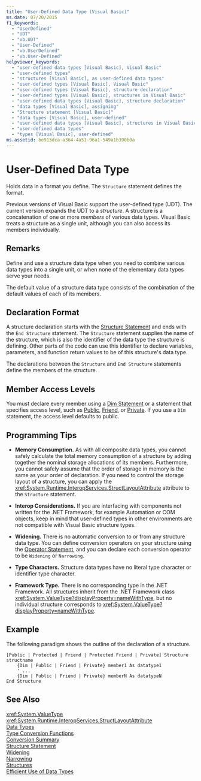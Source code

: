 ```yaml
---
title: "User-Defined Data Type (Visual Basic)"
ms.date: 07/20/2015
f1_keywords: 
  - "UserDefined"
  - "UDT"
  - "vb.UDT"
  - "User-Defined"
  - "vb.UserDefined"
  - "vb.User-Defined"
helpviewer_keywords: 
  - "user-defined data types [Visual Basic], Visual Basic"
  - "user-defined types"
  - "structures [Visual Basic], as user-defined data types"
  - "user-defined types [Visual Basic], Visual Basic"
  - "user-defined types [Visual Basic], structure declaration"
  - "user-defined types [Visual Basic], structures in Visual Basic"
  - "user-defined data types [Visual Basic], structure declaration"
  - "data types [Visual Basic], assigning"
  - "Structure statement [Visual Basic]"
  - "data types [Visual Basic], user-defined"
  - "user-defined data types [Visual Basic], structures in Visual Basic"
  - "user-defined data types"
  - "types [Visual Basic], user-defined"
ms.assetid: be913dca-a364-4a51-96a1-549a1b390b0a
---
```

# User-Defined Data Type
Holds data in a format you define. The `Structure` statement defines the format.  
  
 Previous versions of Visual Basic support the user-defined type (UDT). The current version expands the UDT to a *structure*. A structure is a concatenation of one or more *members* of various data types. Visual Basic treats a structure as a single unit, although you can also access its members individually.  
  
## Remarks  
 Define and use a structure data type when you need to combine various data types into a single unit, or when none of the elementary data types serve your needs.  
  
 The default value of a structure data type consists of the combination of the default values of each of its members.  
  
## Declaration Format  
 A structure declaration starts with the [Structure Statement](../../../visual-basic/language-reference/statements/structure-statement.md) and ends with the `End Structure` statement. The `Structure` statement supplies the name of the structure, which is also the identifier of the data type the structure is defining. Other parts of the code can use this identifier to declare variables, parameters, and function return values to be of this structure's data type.  
  
 The declarations between the `Structure` and `End Structure` statements define the members of the structure.  
  
## Member Access Levels  
 You must declare every member using a [Dim Statement](../../../visual-basic/language-reference/statements/dim-statement.md) or a statement that specifies access level, such as [Public](../../../visual-basic/language-reference/modifiers/public.md), [Friend](../../../visual-basic/language-reference/modifiers/friend.md), or [Private](../../../visual-basic/language-reference/modifiers/private.md). If you use a `Dim` statement, the access level defaults to public.  
  
## Programming Tips  
  
-   **Memory Consumption.** As with all composite data types, you cannot safely calculate the total memory consumption of a structure by adding together the nominal storage allocations of its members. Furthermore, you cannot safely assume that the order of storage in memory is the same as your order of declaration. If you need to control the storage layout of a structure, you can apply the <xref:System.Runtime.InteropServices.StructLayoutAttribute> attribute to the `Structure` statement.  
  
-   **Interop Considerations.** If you are interfacing with components not written for the .NET Framework, for example Automation or COM objects, keep in mind that user-defined types in other environments are not compatible with Visual Basic structure types.  
  
-   **Widening.** There is no automatic conversion to or from any structure data type. You can define conversion operators on your structure using the [Operator Statement](../../../visual-basic/language-reference/statements/operator-statement.md), and you can declare each conversion operator to be `Widening` or `Narrowing`.  
  
-   **Type Characters.** Structure data types have no literal type character or identifier type character.  
  
-   **Framework Type.** There is no corresponding type in the .NET Framework. All structures inherit from the .NET Framework class <xref:System.ValueType?displayProperty=nameWithType>, but no individual structure corresponds to <xref:System.ValueType?displayProperty=nameWithType>.  
  
## Example  
 The following paradigm shows the outline of the declaration of a structure.  
  
```  
[Public | Protected | Friend | Protected Friend | Private] Structure structname  
    {Dim | Public | Friend | Private} member1 As datatype1  
    ' ...  
    {Dim | Public | Friend | Private} memberN As datatypeN  
End Structure  
```  
  
## See Also  
 <xref:System.ValueType>  
 <xref:System.Runtime.InteropServices.StructLayoutAttribute>  
 [Data Types](../../../visual-basic/language-reference/data-types/index.md)  
 [Type Conversion Functions](../../../visual-basic/language-reference/functions/type-conversion-functions.md)  
 [Conversion Summary](../../../visual-basic/language-reference/keywords/conversion-summary.md)  
 [Structure Statement](../../../visual-basic/language-reference/statements/structure-statement.md)  
 [Widening](../../../visual-basic/language-reference/modifiers/widening.md)  
 [Narrowing](../../../visual-basic/language-reference/modifiers/narrowing.md)  
 [Structures](../../../visual-basic/programming-guide/language-features/data-types/structures.md)  
 [Efficient Use of Data Types](../../../visual-basic/programming-guide/language-features/data-types/efficient-use-of-data-types.md)
